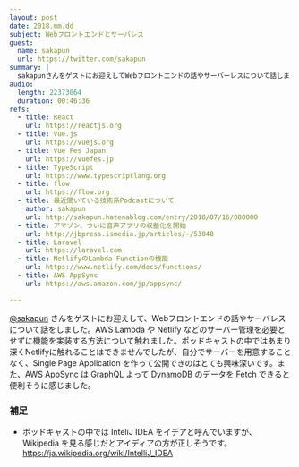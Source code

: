 ```yaml
---
layout: post
date: 2018.mm.dd
subject: Webフロントエンドとサーバレス
guest:
  name: sakapun
  url: https://twitter.com/sakapun
summary: |
  sakapunさんをゲストにお迎えしてWebフロントエンドの話やサーバーレスについて話しました
audio:
  length: 22373064
  duration: 00:46:36
refs:
  - title: React
    url: https://reactjs.org
  - title: Vue.js
    url: https://vuejs.org
  - title: Vue Fes Japan
    url: https://vuefes.jp
  - title: TypeScript
    url: https://www.typescriptlang.org
  - title: flow 
    url: https://flow.org
  - title: 最近聞いている技術系Podcastについて
    author: sakapun
    url: http://sakapun.hatenablog.com/entry/2018/07/16/080000
  - title: アマゾン、ついに音声アプリの収益化を開始
    url: http://jbpress.ismedia.jp/articles/-/53048
  - title: Laravel
    url: https://laravel.com
  - title: NetlifyのLambda Functionの機能
    url: https://www.netlify.com/docs/functions/
  - title: AWS AppSync
    url: https://aws.amazon.com/jp/appsync/

---
```


[@sakapun](https://aws.amazon.com/jp/appsync/) さんをゲストにお迎えして、Webフロントエンドの話やサーバレスについて話をしました。AWS Lambda や Netlify などのサーバー管理を必要とせずに機能を実装する方法について触れました。ポッドキャストの中ではあまり深くNetlifyに触れることはできませんでしたが、自分でサーバーを用意することなく、Single Page Application を作って公開できのはとても興味深いです。また、AWS AppSync は GraphQL よって DynamoDB のデータを Fetch できると便利そうに感じました。


### 補足

- ポッドキャストの中では InteliJ IDEA をイデアと呼んでいますが、Wikipedia を見る感じだとアイディアの方が正しそうです。https://ja.wikipedia.org/wiki/IntelliJ_IDEA

